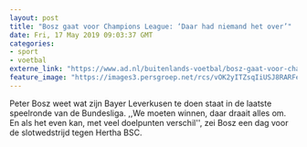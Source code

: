 ```yaml
---
layout: post
title: "Bosz gaat voor Champions League: ‘Daar had niemand het over’"
date: Fri, 17 May 2019 09:03:37 GMT
categories: 
- sport 
- voetbal 
externe_link: "https://www.ad.nl/buitenlands-voetbal/bosz-gaat-voor-champions-league-daar-had-niemand-het-over~aa56221a/"
feature_image: "https://images3.persgroep.net/rcs/vOK2yITZsqIiUSJ8RARFe7PqSJs/diocontent/148106877/_fitwidth/400/?appId=21791a8992982cd8da851550a453bd7f&quality=0.7"
---
```


Peter Bosz weet wat zijn Bayer Leverkusen te doen staat in de laatste speelronde van de Bundesliga. ,,We moeten winnen, daar draait alles om. En als het even kan, met veel doelpunten verschil'', zei Bosz een dag voor de slotwedstrijd tegen Hertha BSC.
